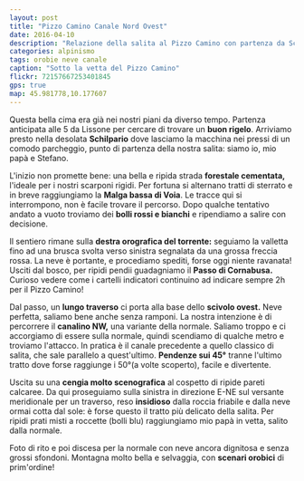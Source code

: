 ```yaml
---
layout: post
title: "Pizzo Camino Canale Nord Ovest"
date: 2016-04-10
description: "Relazione della salita al Pizzo Camino con partenza da Schilpario per la variante del canale NW"
categories: alpinismo
tags: orobie neve canale
caption: "Sotto la vetta del Pizzo Camino"
flickr: 72157667253401845
gps: true
map: 45.981778,10.177607
---
```


Questa bella cima era già nei nostri piani da diverso tempo. Partenza anticipata alle 5 da Lissone per cercare di trovare un **buon rigelo**. Arriviamo presto nella desolata **Schilpario** dove lasciamo la macchina nei pressi di un comodo parcheggio, punto di partenza della nostra salita: siamo io, mio papà e Stefano.

L'inizio non promette bene: una bella e ripida strada **forestale cementata,** l'ideale per i nostri scarponi rigidi. Per fortuna si alternano tratti di sterrato e in breve raggiungiamo la **Malga bassa di Voia**. Le tracce qui si interrompono, non è facile trovare il percorso. Dopo qualche tentativo andato a vuoto troviamo dei **bolli rossi e bianchi** e ripendiamo a salire con decisione.

Il sentiero rimane sulla **destra orografica del torrente:** seguiamo la valletta fino ad una brusca svolta verso sinistra segnalata da una grossa freccia rossa. La neve è portante, e procediamo spediti, forse oggi niente ravanata! Usciti dal bosco, per ripidi pendii guadagniamo il **Passo di Cornabusa.** Curioso vedere come i cartelli indicatori continuino ad indicare sempre 2h per il Pizzo Camino!

Dal passo, un **lungo traverso** ci porta alla base dello **scivolo ovest.** Neve perfetta, saliamo bene anche senza ramponi. La nostra intenzione è di percorrere il **canalino NW,** una variante della normale. Saliamo troppo e ci accorgiamo di essere sulla normale, quindi scendiamo di qualche metro e troviamo l'attacco. In pratica è il canale precedente a quello classico di salita, che sale parallelo a quest'ultimo. **Pendenze sui 45°** tranne l'ultimo tratto dove forse raggiunge i 50°(a volte scoperto), facile e divertente.

Uscita su una **cengia molto scenografica** al cospetto di ripide pareti calcaree. Da qui proseguiamo sulla sinistra in direzione E-NE sul versante meridionale per un traverso, reso **insidioso** dalla roccia friabile e dalla neve ormai cotta dal sole: è forse questo il tratto più delicato della salita. Per ripidi prati misti a roccette (bolli blu) raggiungiamo mio papà in vetta, salito dalla normale.

Foto di rito e poi discesa per la normale con neve ancora dignitosa e senza grossi sfondoni. Montagna molto bella e selvaggia, con **scenari orobici** di prim'ordine!